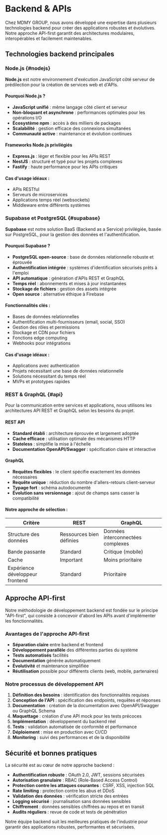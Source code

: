 # Backend & APIs

Chez MDMY GROUP, nous avons développé une expertise dans plusieurs technologies backend pour créer des applications robustes et évolutives. Notre approche API-first garantit des architectures modulaires, interopérables et facilement maintenables.

## Technologies backend principales

### Node.js {#nodejs}

**Node.js** est notre environnement d'exécution JavaScript côté serveur de prédilection pour la création de services web et d'APIs.

#### Pourquoi Node.js ?
- **JavaScript unifié** : même langage côté client et serveur
- **Non-bloquant et asynchrone** : performances optimales pour les opérations I/O
- **Écosystème npm** : accès à des milliers de packages
- **Scalabilité** : gestion efficace des connexions simultanées
- **Communauté active** : maintenance et évolution continues

#### Frameworks Node.js privilégiés
- **Express.js** : léger et flexible pour les APIs REST
- **NestJS** : structuré et typé pour les projets complexes
- **Fastify** : haute performance pour les APIs critiques

#### Cas d'usage idéaux :
- APIs RESTful
- Serveurs de microservices
- Applications temps réel (websockets)
- Middleware entre différents systèmes

### Supabase et PostgreSQL {#supabase}

**Supabase** est notre solution BaaS (Backend as a Service) privilégiée, basée sur PostgreSQL, pour la gestion des données et l'authentification.

#### Pourquoi Supabase ?
- **PostgreSQL open-source** : base de données relationnelle robuste et éprouvée
- **Authentification intégrée** : systèmes d'identification sécurisés prêts à l'emploi
- **API automatique** : génération d'APIs REST et GraphQL
- **Temps réel** : abonnements et mises à jour instantanées
- **Stockage de fichiers** : gestion des assets intégrée
- **Open source** : alternative éthique à Firebase

#### Fonctionnalités clés :
- Bases de données relationnelles
- Authentification multi-fournisseurs (email, social, SSO)
- Gestion des rôles et permissions
- Stockage et CDN pour fichiers
- Fonctions edge computing
- Webhooks pour intégrations

#### Cas d'usage idéaux :
- Applications avec authentication
- Projets nécessitant une base de données relationnelle
- Solutions nécessitant du temps réel
- MVPs et prototypes rapides

### REST & GraphQL {#api}

Pour la communication entre services et applications, nous utilisons les architectures API REST et GraphQL selon les besoins du projet.

#### REST API
- **Standard établi** : architecture éprouvée et largement adoptée
- **Cache efficace** : utilisation optimale des mécanismes HTTP
- **Stateless** : simplifie la mise à l'échelle
- **Documentation OpenAPI/Swagger** : spécification claire et interactive

#### GraphQL
- **Requêtes flexibles** : le client spécifie exactement les données nécessaires
- **Requête unique** : réduction du nombre d'allers-retours client-serveur
- **Typage fort** : schéma autodocumenté
- **Évolution sans versionnage** : ajout de champs sans casser la compatibilité

#### Notre approche de sélection :
| Critère | REST | GraphQL |
|---------|------|---------|
| Structure des données | Ressources bien définies | Données interconnectées complexes |
| Bande passante | Standard | Critique (mobile) |
| Cache | Important | Moins prioritaire |
| Expérience développeur frontend | Standard | Prioritaire |

## Approche API-first

Notre méthodologie de développement backend est fondée sur le principe "API-first", qui consiste à concevoir d'abord les APIs avant d'implémenter les fonctionnalités.

### Avantages de l'approche API-first

- **Séparation claire** entre backend et frontend
- **Développement parallèle** des différentes parties du système
- **Tests automatisés** facilités
- **Documentation** générée automatiquement
- **Évolutivité** et maintenance simplifiée
- **Réutilisation** possible pour différents clients (web, mobile, partenaires)

### Notre processus de développement API

1. **Définition des besoins** : identification des fonctionnalités requises
2. **Conception de l'API** : spécification des endpoints, requêtes et réponses
3. **Documentation** : création de la documentation avec OpenAPI/Swagger ou GraphQL Schema
4. **Maquettage** : création d'une API mock pour les tests précoces
5. **Implémentation** : développement du backend réel
6. **Tests** : validation automatisée de conformité et performance
7. **Déploiement** : mise en production avec CI/CD
8. **Monitoring** : suivi des performances et de la disponibilité

## Sécurité et bonnes pratiques

La sécurité est au cœur de notre approche backend :

- **Authentification robuste** : OAuth 2.0, JWT, sessions sécurisées
- **Autorisation granulaire** : RBAC (Role-Based Access Control)
- **Protection contre les attaques courantes** : CSRF, XSS, injection SQL
- **Rate limiting** : protection contre les abus et DDoS
- **Validation des données** : vérification stricte des entrées
- **Logging sécurisé** : journalisation sans données sensibles
- **Chiffrement** : données sensibles chiffrées au repos et en transit
- **Audits réguliers** : revue de code et tests de pénétration

Notre équipe backend suit les meilleures pratiques de l'industrie pour garantir des applications robustes, performantes et sécurisées.
